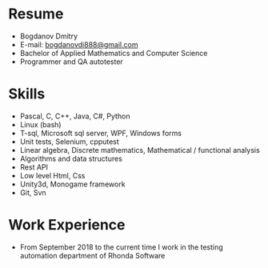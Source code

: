# Resume
* Bogdanov Dmitry
* E-mail: bogdanovdi888@gmail.com
* Bachelor of Applied Mathematics and Computer Science
* Programmer and QA autotester

# Skills
* Pascal, C, C++, Java, C#, Python
* Linux (bash)
* T-sql, Microsoft sql server, WPF, Windows forms
* Unit tests, Selenium, cpputest
* Linear algebra, Discrete mathematics, Mathematical / functional analysis
* Algorithms and data structures
* Rest API
* Low level Html, Css
* Unity3d, Monogame framework
* Git, Svn

# Work Experience
* From September 2018 to the current time I work in the testing automation department of Rhonda Software